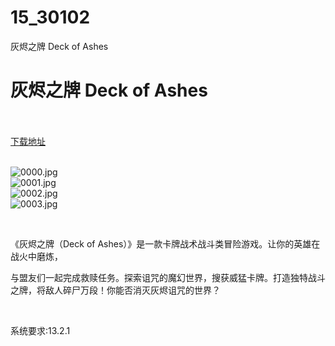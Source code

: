 # 15_30102
灰烬之牌 Deck of Ashes
# 灰烬之牌 Deck of Ashes
 <br/></br>
[下载地址](https://www.switch520.cc/article/30102 "下载地址")
<br/></br>

<p><img title="0000.jpg" src="https://www.switch520.cc/muke_img/2022_04_22_3b4a2de420f2b.jpg" alt="0000.jpg"><br>
<img title="0001.jpg" src="https://www.switch520.cc/muke_img/2022_04_22_717618e7796e1.jpg" alt="0001.jpg"><br>
<img title="0002.jpg" src="https://www.switch520.cc/muke_img/2022_04_22_c0a54e38cca33.jpg" alt="0002.jpg"><br>
<img title="0003.jpg" src="https://www.switch520.cc/muke_img/2022_04_22_1fc1f7ede76a9.jpg" alt="0003.jpg"></p>
<p>&nbsp;</p>
<p>《灰烬之牌（Deck of Ashes）》是一款卡牌战术战斗类冒险游戏。让你的英雄在战火中磨炼，</p>
<p>与盟友们一起完成救赎任务。探索诅咒的魔幻世界，搜获威猛卡牌。打造独特战斗之牌，将敌人碎尸万段！你能否消灭灰烬诅咒的世界？</p>
<p>&nbsp;</p>
<p>系统要求:13.2.1</p>




